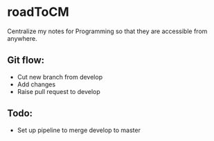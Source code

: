 # roadToCM
Centralize my notes for Programming so that they are accessible from anywhere. 

## Git flow:
* Cut new branch from develop
* Add changes
* Raise pull request to develop

## Todo:
* Set up pipeline to merge develop to master
